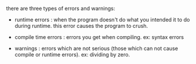 there are three types of errors and warnings:

* runtime errors : when the program doesn't do what you intended it to do during runtime. 
  this error causes the program to crush.

* compile time errors : errors you get when compiling. ex: syntax errors

* warnings : errors which are not serious (those which can not cause compile or runtime errors). ex: dividing by zero.
